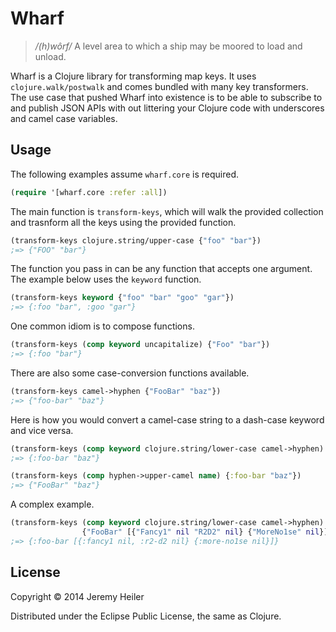 # Wharf

> */(h)wôrf/* A level area to which a ship may be moored to load and
unload.

Wharf is a Clojure library for transforming map keys. It uses
`clojure.walk/postwalk` and comes bundled with many key transformers.
The use case that pushed Wharf into existence is to be able to
subscribe to and publish JSON APIs with out littering your Clojure
code with underscores and camel case variables.

## Usage

The following examples assume `wharf.core` is required.

```clojure
(require '[wharf.core :refer :all])
```

The main function is `transform-keys`, which will walk the provided
collection and trasnform all the keys using the provided function.

```clojure
(transform-keys clojure.string/upper-case {"foo" "bar"})
;=> {"FOO" "bar"}
```

The function you pass in can be any function that accepts one
argument. The example below uses the `keyword` function.

```clojure
(transform-keys keyword {"foo" "bar" "goo" "gar"})
;=> {:foo "bar", :goo "gar"}
```

One common idiom is to compose functions.

```clojure
(transform-keys (comp keyword uncapitalize) {"Foo" "bar"})
;=> {:foo "bar"}
```

There are also some case-conversion functions available.

```clojure
(transform-keys camel->hyphen {"FooBar" "baz"})
;=> {"foo-bar" "baz"}
```

Here is how you would convert a camel-case string to a dash-case
keyword and vice versa.

```clojure
(transform-keys (comp keyword clojure.string/lower-case camel->hyphen) {"FooBar" "baz"})
;=> {:foo-bar "baz"}

(transform-keys (comp hyphen->upper-camel name) {:foo-bar "baz"})
;=> {"FooBar" "baz"}
```

A complex example.

```clojure
(transform-keys (comp keyword clojure.string/lower-case camel->hyphen)
                {"FooBar" [{"Fancy1" nil "R2D2" nil} {"MoreNo1se" nil}]})
;=> {:foo-bar [{:fancy1 nil, :r2-d2 nil} {:more-no1se nil}]}
```

## License

Copyright © 2014 Jeremy Heiler

Distributed under the Eclipse Public License, the same as Clojure.
